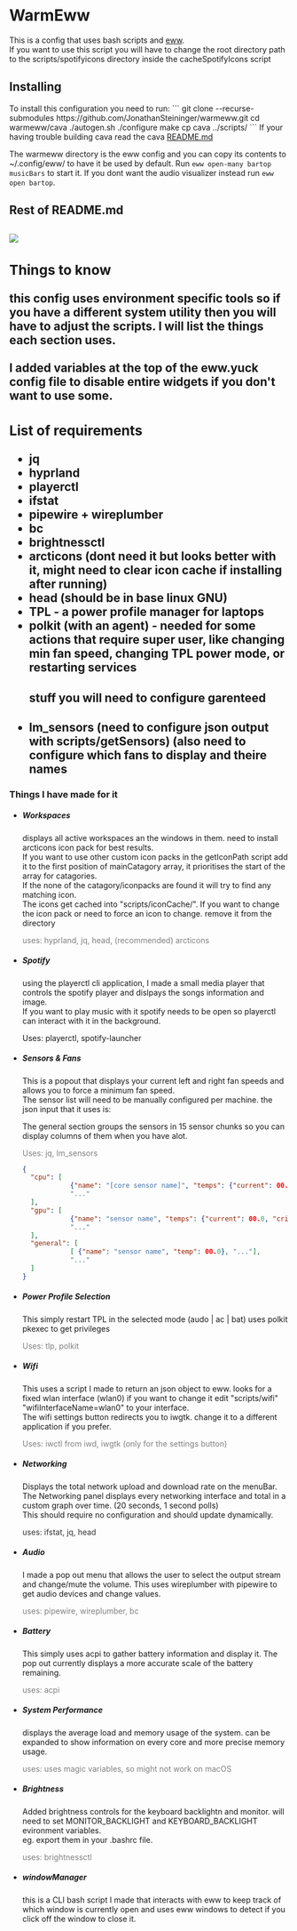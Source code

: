 # WarmEww
<body>
<p>
  This is a config that uses bash scripts and <a href="https://github.com/elkowar/eww">eww<a/>.<br>
  If you want to use this script you will have to change the root directory path to the scripts/spotifyicons directory inside the cacheSpotifyIcons script
</p>
<h2>
    Installing
</h2>
<p>
    To install this configuration you need to run:
```
git clone --recurse-submodules https://github.com/JonathanSteininger/warmeww.git
cd warmeww/cava
./autogen.sh
./configure
make
cp cava ../scripts/
```
    If your having trouble building cava read the cava <a href="https://github.com/JonathanSteininger/warmeww/README.md">README.md</a>
    
The warmeww directory is the eww config and you can copy its contents to ~/.config/eww/ to have it be used by default.
Run `eww open-many bartop musicBars` to start it. If you dont want the audio visualizer instead run `eww open bartop`.

<h2>Rest of README.md<h2>
</p>
<image src="https://github.com/JonathanSteininger/warmeww/assets/51342815/77023ddc-bac9-4b72-b871-3ef6454f6782">
<div>
  <h3>
    Things to know
  </h3>
  this config uses environment specific tools so if you have a different system utility then you will have to adjust the scripts.
  I will list the things each section uses.<br>
  <br>
  I added variables at the top of the eww.yuck config file to disable entire widgets if you don't want to use some.
</div>

<div>
  <h3>
    List of requirements
  </h3>
  <ul>
    <li>jq</li>
    <li>hyprland</li>
    <li>playerctl</li>
    <li>ifstat</li>
    <li>pipewire + wireplumber</li>
    <li>bc</li>
    <li>brightnessctl</li>
    <li>arcticons (dont need it but looks better with it, might need to clear icon cache if installing after running)</li>
    <li>head (should be in base linux GNU)</li>
    <li>TPL - a power profile manager for laptops</li>
    <li>polkit (with an agent) - needed for some actions that require super user, like changing min fan speed, changing TPL power mode, or restarting services</li>
    <h4>stuff you will need to configure garenteed</h4>
    <li>lm_sensors (need to configure json output with scripts/getSensors) (also need to configure which fans to display and theire names</li>
  </ul>
</div>

<h3>
  Things I have made for it
</h3>
<ul>
  <li>
    <h5>
      Workspaces
    </h5>
    displays all active workspaces an the windows in them. need to install arcticons icon pack for best results.<br>
    If you want to use other custom icon packs in the getIconPath script add it to the first position of mainCatagory array, it prioritises the start of the array for catagories.<br>
    If the none of the catagory/iconpacks are found it will try to find any matching icon.<br>
    The icons get cached into "scripts/iconCache/". If you want to change the icon pack or need to force an icon to change. remove it from the directory 
    <p style="color: gray;">
      uses: hyprland, jq, head, (recommended) arcticons
    </p>
  </li>
  
  <li>
    <h5>
      Spotify
    </h5>
    <p>
      using the playerctl cli application, I made a small media player that controls the spotify player and dislpays the songs information and image. <br>
      If you want to play music with it spotify needs to be open so playerctl can interact with it in the background.
    </p>
    <p style="colour:blue;">
      Uses: playerctl, spotify-launcher
    </p>
  </li>
  
  <li>
    <h5>
      Sensors & Fans
    </h5>
    <div>
      <p>
        This is a popout that displays your current left and right fan speeds and allows you to force a minimum fan speed.<br>
        The sensor list will need to be manually configured per machine. the json input that it uses is:
      </p>
      <p>
        The general section groups the sensors in 15 sensor chunks so you can display columns of them when you have alot.
      </p>
      <p style="color: gray">
        Uses: jq, lm_sensors
      </p>
    </div>
  </li>

```json
{
  "cpu": [
            {"name": "[core sensor name]", "temps": {"current": 00.0, "hot": 00.0, "critical": 00.0}},
            "..."
  ],
  "gpu": [
            {"name": "sensor name", "temps": {"current": 00.0, "critical": 00.0}},
            "..."
  ],
  "general": [
            [ {"name": "sensor name", "temp": 00.0}, "..."],
            "..."
  ]
}
```
  
  <li>
    <h5>
      Power Profile Selection
    </h5>
    <p>
      This simply restart TPL in the selected mode (audo | ac | bat) uses polkit pkexec to get privileges
    </p>
    <p style="color: gray">
      Uses: tlp, polkit
    </p>
  </li>

  <li>
    <h5>
      Wifi
    </h5>
    <p>
      This uses a script I made to return an json object to eww. looks for a fixed wlan interface (wlan0) if you want to change it edit "scripts/wifi" "wifiInterfaceName=wlan0" to your interface. <br>
      The wifi settings button redirects you to iwgtk. change it to a different application if you prefer.
    </p>
    <p style="color: gray">
      Uses: iwctl from iwd, iwgtk (only for the settings button)
    </p>
  </li>
  
  
  <li>
    <h5>
      Networking
    </h5>
    Displays the total network upload and download rate on the menuBar.<br>
    The Networking panel displays every networking interface and total in a custom graph over time. (20 seconds, 1 second polls) <br>
    This should require no configuration and should update dynamically.<br>
    <p style="color: rgb(50,50,50)">
      uses: ifstat, jq, head
    </p>
  </li>
  
  <li>
    <h5>
      Audio
    </h5>
    I made a pop out menu that allows the user to select the output stream and change/mute the volume.
    This uses wireplumber with pipewire to get audio devices and change values.
    <p style="color: gray">
      uses: pipewire, wireplumber, bc
    </p>
  </li>
  
  
  <li>
    <h5>
      Battery
    </h5>
    This simply uses acpi to gather battery information and display it. The pop out currently displays a more accurate scale of the battery remaining.
    <p style="color: gray">
      uses: acpi
    </p>
  </li>
  
  <li>
    <h5>
    System Performance
    </h5>
    displays the average load and memory usage of the system. can be expanded to show information on every core and more precise memory usage.
    <p style="color: gray">
      uses: uses magic variables, so might not work on macOS
    </p>
  </li>
  
  <li>
    <h5>
      Brightness
    </h5>
    Added brightness controls for the keyboard backlightn and monitor. will need to set MONITOR_BACKLIGHT and KEYBOARD_BACKLIGHT evironment variables. <br>
    eg. export them in your .bashrc file.
    <p style="color: gray">
      uses: brightnessctl
    </p>
  </li>
  
  <li>
    <h5>
      windowManager
    </h5>
    this is a CLI bash script I made that interacts with eww to keep track of which window is currently open and uses eww windows to detect if you click off the window to close it.
  </li>
</ul>
</body>
